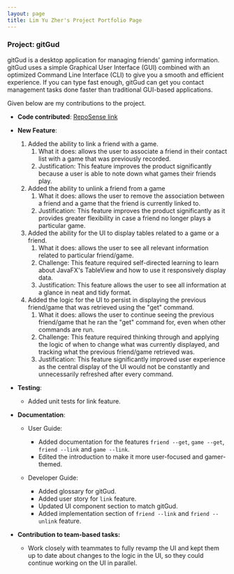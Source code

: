 ```yaml
---
layout: page
title: Lim Yu Zher's Project Portfolio Page
---
```


### Project: gitGud

gitGud is a desktop application for managing friends' gaming information. gitGud uses a simple Graphical User Interface (GUI) combined with an optimized Command Line Interface (CLI) to give you a smooth and efficient experience. If you can type fast enough, gitGud can get you contact management tasks done faster than traditional GUI-based applications.

Given below are my contributions to the project.

* **Code contributed**: [RepoSense link](https://nus-cs2103-ay2122s1.github.io/tp-dashboard/?search=lzher385&sort=groupTitle&sortWithin=title&timeframe=commit&mergegroup=&groupSelect=groupByRepos&breakdown=true&checkedFileTypes=docs~functional-code~test-code~other&since=2021-09-17&tabOpen=true&tabType=authorship&zFR=false&tabAuthor=LZher385&tabRepo=AY2122S1-CS2103T-W13-4%2Ftp%5Bmaster%5D&authorshipIsMergeGroup=false&authorshipFilesGlob=)

* **New Feature**:
  1. Added the ability to link a friend with a game.
     1. What it does: allows the user to associate a friend in their contact list with a game that was previously recorded.
     2. Justification: This feature improves the product significantly because a user is able to note down what games their friends play.
  2. Added the ability to unlink a friend from a game
     1. What it does: allows the user to remove the association between a friend and a game that the friend is currently linked to.
     2. Justification: This feature improves the product significantly as it provides greater flexibility in case a friend no longer plays a particular game.
  3. Added the ability for the UI to display tables related to a game or a friend.
     1. What it does: allows the user to see all relevant information related to particular friend/game.
     2. Challenge: This feature required self-directed learning to learn about JavaFX's TableView and how to use it responsively display data.
     3. Justification: This feature allows the user to see all information at a glance in neat and tidy format.
  4. Added the logic for the UI to persist in displaying the previous friend/game that was retrieved using the "get" command.
     1. What it does: allows the user to continue seeing the previous friend/game that he ran the "get" command for, even when other commands are run.
     2. Challenge: This feature required thinking through and applying the logic of when to change what was currently displayed, and tracking what the previous friend/game retrieved was.
     3. Justification: This feature significantly improved user experience as the central display of the UI would not be constantly and unnecessarily refreshed after every command.
     
* **Testing**:
  * Added unit tests for link feature.

* **Documentation**:
  * User Guide:
    * Added documentation for the features `friend --get`, `game --get`, `friend --link` and `game --link`.
    * Edited the introduction to make it more user-focused and gamer-themed.

  * Developer Guide:
    * Added glossary for gitGud.
    * Added user story for `link` feature.
    * Updated UI component section to match gitGud.
    * Added implementation section of `friend --link` and `friend --unlink` feature.

* **Contribution to team-based tasks:**
  * Work closely with teammates to fully revamp the UI and kept them up to date about changes to the logic in the UI, so they could continue working on the UI in parallel.
